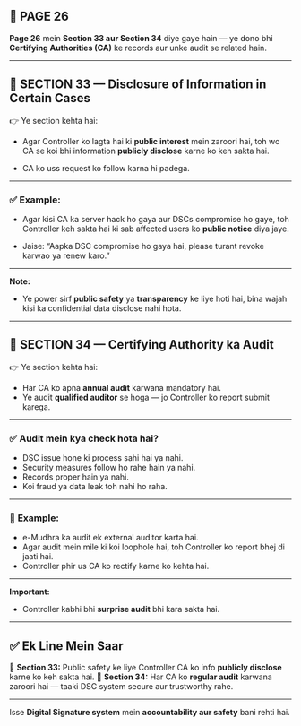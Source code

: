 ## 📄 **PAGE 26**

**Page 26** mein **Section 33 aur Section 34** diye gaye hain — ye dono bhi **Certifying Authorities (CA)** ke records aur unke audit se related hain.

---

## 🔹 **SECTION 33 — Disclosure of Information in Certain Cases**

👉 Ye section kehta hai:

* Agar Controller ko lagta hai ki **public interest** mein zaroori hai,
  toh wo CA se koi bhi information **publicly disclose** karne ko keh sakta hai.

* CA ko uss request ko follow karna hi padega.

---

### ✅ **Example:**

* Agar kisi CA ka server hack ho gaya aur DSCs compromise ho gaye,
  toh Controller keh sakta hai ki sab affected users ko **public notice** diya jaye.

* Jaise: “Aapka DSC compromise ho gaya hai, please turant revoke karwao ya renew karo.”

---

**Note:**

* Ye power sirf **public safety** ya **transparency** ke liye hoti hai,
  bina wajah kisi ka confidential data disclose nahi hota.

---

## 🔹 **SECTION 34 — Certifying Authority ka Audit**

👉 Ye section kehta hai:

* Har CA ko apna **annual audit** karwana mandatory hai.
* Ye audit **qualified auditor** se hoga — jo Controller ko report submit karega.

---

### ✅ **Audit mein kya check hota hai?**

* DSC issue hone ki process sahi hai ya nahi.
* Security measures follow ho rahe hain ya nahi.
* Records proper hain ya nahi.
* Koi fraud ya data leak toh nahi ho raha.

---

### 🧩 **Example:**

* e-Mudhra ka audit ek external auditor karta hai.
* Agar audit mein mile ki koi loophole hai, toh Controller ko report bhej di jaati hai.
* Controller phir us CA ko rectify karne ko kehta hai.

---

**Important:**

* Controller kabhi bhi **surprise audit** bhi kara sakta hai.

---

## ✅ **Ek Line Mein Saar**

📌 **Section 33:** Public safety ke liye Controller CA ko info **publicly disclose** karne ko keh sakta hai.
📌 **Section 34:** Har CA ko **regular audit** karwana zaroori hai — taaki DSC system secure aur trustworthy rahe.

---

Isse **Digital Signature system** mein **accountability aur safety** bani rehti hai.
